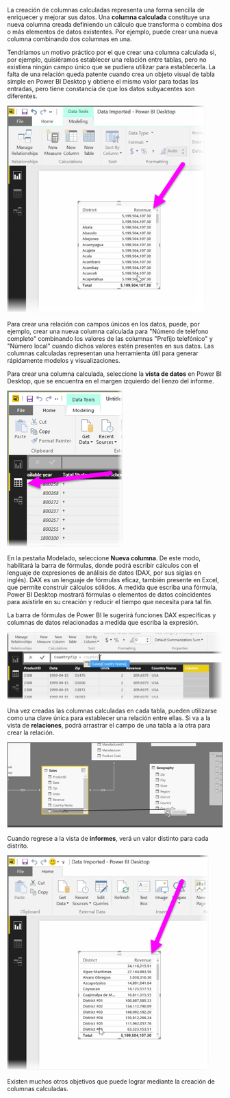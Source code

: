 La creación de columnas calculadas representa una forma sencilla de enriquecer y mejorar sus datos. Una **columna calculada** constituye una nueva columna creada definiendo un cálculo que transforma o combina dos o más elementos de datos existentes. Por ejemplo, puede crear una nueva columna combinando dos columnas en una.

Tendríamos un motivo práctico por el que crear una columna calculada si, por ejemplo, quisiéramos establecer una relación entre tablas, pero no existiera ningún campo único que se pudiera utilizar para establecerla. La falta de una relación queda patente cuando crea un objeto visual de tabla simple en Power BI Desktop y obtiene el mismo valor para todas las entradas, pero tiene constancia de que los datos subyacentes son diferentes.

![](media/2-3-create-calculated-columns/2-3_1.png)

Para crear una relación con campos únicos en los datos, puede, por ejemplo, crear una nueva columna calculada para "Número de teléfono completo" combinando los valores de las columnas "Prefijo telefónico" y "Número local" cuando dichos valores estén presentes en sus datos. Las columnas calculadas representan una herramienta útil para generar rápidamente modelos y visualizaciones.

Para crear una columna calculada, seleccione la **vista de datos** en Power BI Desktop, que se encuentra en el margen izquierdo del lienzo del informe.

![](media/2-3-create-calculated-columns/2-3_2.png)

En la pestaña Modelado, seleccione **Nueva columna**. De este modo, habilitará la barra de fórmulas, donde podrá escribir cálculos con el lenguaje de expresiones de análisis de datos (DAX, por sus siglas en inglés). DAX es un lenguaje de fórmulas eficaz, también presente en Excel, que permite construir cálculos sólidos. A medida que escriba una fórmula, Power BI Desktop mostrará fórmulas o elementos de datos coincidentes para asistirle en su creación y reducir el tiempo que necesita para tal fin.

La barra de fórmulas de Power BI le sugerirá funciones DAX específicas y columnas de datos relacionadas a medida que escriba la expresión.

![](media/2-3-create-calculated-columns/2-3_3.png)

Una vez creadas las columnas calculadas en cada tabla, pueden utilizarse como una clave única para establecer una relación entre ellas. Si va a la vista de **relaciones**, podrá arrastrar el campo de una tabla a la otra para crear la relación.

![](media/2-3-create-calculated-columns/2-3_4.png)

Cuando regrese a la vista de **informes**, verá un valor distinto para cada distrito.

![](media/2-3-create-calculated-columns/2-3_5.png)

Existen muchos otros objetivos que puede lograr mediante la creación de columnas calculadas.

